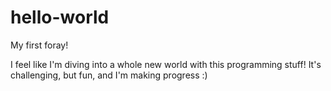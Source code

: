 # hello-world
My first foray!

I feel like I'm diving into a whole new world with this programming stuff!
It's challenging, but fun, and I'm making progress :)
